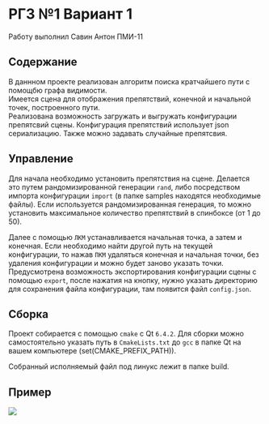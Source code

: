 # РГЗ №1 Вариант 1

Работу выполнил Савин Антон ПМИ-11

## Содержание

В даннном проекте реализован алгоритм поиска кратчайшего пути с помощбю графа видимости.  
Имеется сцена для отображения препятствий, конечной и начальной точек, построенного пути.  
Реализована возможность загружать и выгружать конфигурации препятсвий сцены. Конфигурация 
препятствий использует json сериализацию. Также можно задавать случайные препятсвия. 

## Управление

Для начала необходимо установить препятствия на сцене. Делается это путем рандомизированной генерации `rand`, 
либо посредством импорта конфигурации `import` (в папке samples находятся необходимые файлы). Если используется 
рандомизированная генерация, то можно установить максимальное количество препятствий в спинбоксе (от 1 до 50).  

Далее с помощью `ЛКМ` устанавливается начальная точка, а затем и конечная. Если необходимо найти другой путь
на текущей конфигурации,
то нажав `ПКМ` удаляться конечная и начальная точки, без удаления конфигурации и можно будет заново указать точки. 
Предусмотрена возможность экспортирования конфигурации сцены с помощью `export`, после нажатия на кнопку, нужно 
указать директорию для сохранения файла конфигурации, там появится файл `config.json`. 

## Сборка

Проект собирается с помощью `cmake` с Qt `6.4.2`. Для сборки можно самостоятельно указать путь в `CmakeLists.txt`
до `gcc` в папке Qt
на вашем компьютере (set(CMAKE_PREFIX_PATH)).

Собранный исполняемый файл под линукс лежит в папке build.

## Пример

![](/home/asavin/Desktop/University/MPIAA/RGZ-savin/images/example.png)



